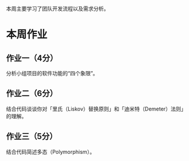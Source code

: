 本周主要学习了团队开发流程以及需求分析。

# 本周作业
## 作业一（4分）
分析小组项目的软件功能的“四个象限”。

## 作业二（6分）
结合代码谈谈你对「里氏（Liskov）替换原则」和「迪米特（Demeter）法则」的理解。

## 作业三（5分）
结合代码简述多态（Polymorphism）。